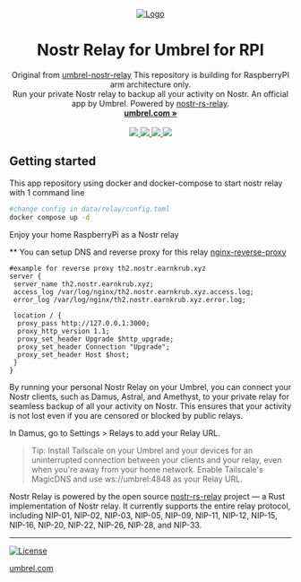 <p align="center">
  <a href="https://umbrel.com">
    <img src="https://i.imgur.com/7Fd0HJy.jpg" alt="Logo">
  </a>
  <h1 align="center">Nostr Relay for Umbrel for RPI</h1>
  <p align="center">
    Original from <a href="https://github.com/getumbrel/umbrel-nostr-relay">umbrel-nostr-relay</a> This repository is building for RaspberryPI arm architecture only.<br/>
    Run your private Nostr relay to backup all your activity on Nostr. An official app by Umbrel. Powered by <a href="https://github.com/scsibug/nostr-rs-relay">nostr-rs-relay</a>.
    <br />
    <a href="https://umbrel.com"><strong>umbrel.com »</strong></a>
    <br />
    <br />
    <a href="https://twitter.com/umbrel">
      <img src="https://img.shields.io/twitter/follow/umbrel?style=social" />
    </a>
    <a href="https://t.me/getumbrel">
      <img src="https://img.shields.io/badge/community-chat-%235351FB">
    </a>
    <a href="https://reddit.com/r/getumbrel">
      <img src="https://img.shields.io/reddit/subreddit-subscribers/getumbrel?style=social">
    </a>
    <a href="https://community.getumbrel.com">
      <img src="https://img.shields.io/badge/community-forum-%235351FB">
    </a>
  </p>
</p>

## Getting started

This app repository using docker and docker-compose to start nostr relay with 1 command line
```bash
#change config in data/relay/config.toml
docker compose up -d
```
Enjoy your home RaspberryPi as a Nostr relay

** You can setup DNS and reverse proxy for this relay [nginx-reverse-proxy](https://nolifelover.medium.com/create-a-reverse-proxy-for-your-application-using-nginx-and-certbot-25fe971682c6)
```
#example for reverse proxy th2.nostr.earnkrub.xyz
server {
 server_name th2.nostr.earnkrub.xyz;
 access_log /var/log/nginx/th2.nostr.earnkrub.xyz.access.log;
 error_log /var/log/nginx/th2.nostr.earnkrub.xyz.error.log;

 location / {
  proxy_pass http://127.0.0.1:3000;
  proxy_http_version 1.1;
  proxy_set_header Upgrade $http_upgrade;
  proxy_set_header Connection "Upgrade";
  proxy_set_header Host $host;
 }
}
```

By running your personal Nostr Relay on your Umbrel, you can connect your Nostr clients, such as Damus, Astral, and Amethyst, to your private relay for seamless backup of all your activity on Nostr. This ensures that your activity is not lost even if you are censored or blocked by public relays.

In Damus, go to Settings > Relays to add your Relay URL.

> Tip: Install Tailscale on your Umbrel and your devices for an uninterrupted connection between your clients and your relay, even when you're away from your home network. Enable Tailscale's MagicDNS and use ws://umbrel:4848 as your Relay URL.

Nostr Relay is powered by the open source [nostr-rs-relay](https://github.com/scsibug/nostr-rs-relay) project — a Rust implementation of Nostr relay. It currently supports the entire relay protocol, including NIP-01, NIP-02, NIP-03, NIP-05, NIP-09, NIP-11, NIP-12, NIP-15, NIP-16, NIP-20, NIP-22, NIP-26, NIP-28, and NIP-33.

---

[![License](https://img.shields.io/github/license/getumbrel/umbrel-nostr-relay?color=%235351FB)](https://github.com/getumbrel/umbrel-nostr-relay/blob/master/LICENSE.md)

[umbrel.com](https://umbrel.com)

